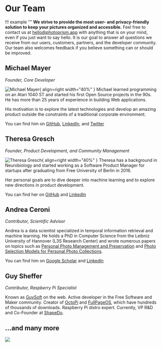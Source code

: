# Our Team

!!! example ""
    **We strive to provide the most user- and privacy-friendly solution to keep your pictures organized and accessible.** Feel free to contact us at [hello@photoprism.app](mailto:hello@photoprism.app) with anything that is on your mind, even if you just want to say hello. It is our goal to answer all questions we receive from our users, customers, partners, and the developer community. Our team also welcomes feedback if you believe something can or should be improved.

## Michael Mayer ##

*Founder, Core Developer*

![Michael Mayer](https://dl.photoprism.app/img/team/michael-mayer-800x600.jpg){ align=right width="40%" }
Michael learned programming on an Atari 1040 ST and started his first Open Source projects in the 90s. He has more than 25 years of experience in building Web applications.

His motivation is to explore the latest technologies and develop an amazing product outside the constraints of a traditional corporate environment.

You can find him on [GitHub](https://github.com/lastzero), [LinkedIn](https://www.linkedin.com/in/lastzero/), and [Twitter](https://twitter.com/lastzero)

## Theresa Gresch ##

*Founder, Product Development, and Community Management*

![Theresa Gresch](https://dl.photoprism.app/img/team/theresa-gresch-800x600.jpg){ align=right width="40%" }
Theresa has a background in Neurobiology and started working as a Software Product Manager for startups after graduating from Free University of Berlin in 2016.

Her personal goals are to dive deeper into machine learning and to explore new directions in product development.

You can find her on [GitHub](https://github.com/graciousgrey) and [LinkedIn](https://www.linkedin.com/in/theresa-gresch-886924103/)

## Andrea Ceroni ##

*Contributor, Scientific Advisor*

Andrea is a data scientist specialized in temporal information retrieval and machine learning.
He holds a PhD in Computer Science from the Leibniz University of Hannover (L3S Research Center) and wrote numerous papers on topics such as
[Personal Photo Management and Preservation](https://www.researchgate.net/profile/Andrea_Ceroni/publication/323222448_Personal_Photo_Management_and_Preservation/links/5a995f8da6fdcc3cbac8fa59/Personal-Photo-Management-and-Preservation.pdf)
and [Photo Selection Models for Personal Photo Collections](https://www.iti.gr/~bmezaris/publications/hmmp@icme2015_2_preprint.pdf).

You can find him on [Google Scholar](https://scholar.google.de/citations?user=JHsQY5YAAAAJ&hl=en) and [LinkedIn](https://www.linkedin.com/in/andrea-ceroni/)

## Guy Sheffer ##

*Contributor, Raspberry Pi Specialist*

Known as [GuySoft](https://github.com/guysoft) on the web. Active developer in the Free Software and Maker community.
Creator of [OctoPi](https://github.com/guysoft/OctoPi) and [FullPageOS](https://github.com/guysoft/FullPageOS), 
which have hundreds of thousands of downloads. Raspberry Pi distro expert. 
Currently, VP R&D and Co-Founder at [ShapeDo](https://shapedo.com/).

## ...and many more ##

<a href="https://github.com/photoprism/photoprism/graphs/contributors">
  <img src="https://dl.photoprism.org/img/social/contibutors.svg" />
</a>
